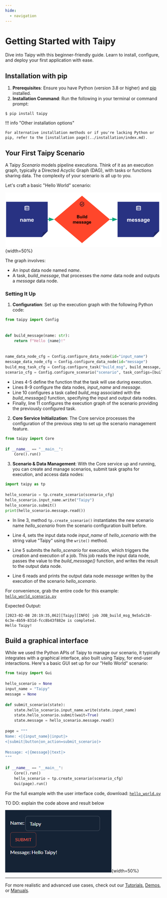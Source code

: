 ```yaml
---
hide:
  - navigation
---
```


# Getting Started with Taipy

Dive into Taipy with this beginner-friendly guide. Learn to install, configure, and deploy your first application with ease.

## Installation with pip

1. **Prerequisites**: Ensure you have Python (version 3.8 or higher) and [pip](https://pip.pypa.io) installed.
2. **Installation Command**: Run the following in your terminal or command prompt:
``` console
$ pip install taipy
```

!!! info "Other installation options"

    For alternative installation methods or if you're lacking Python or pip, refer to the [installation page](../installation/index.md).

## Your First Taipy Scenario

A Taipy *Scenario* models pipeline executions. Think of it as an execution graph, typically a Directed Acyclic Graph (DAG), with tasks or functions sharing data. The complexity of your scenario is all up to you.

Let's craft a basic "Hello World" scenario:

![Hello World Example](hello_world.svg){width=50%}

The graph involves:
- An input data node named *name*.
- A task, *build_message*, that processes the *name* data node and outputs a *message* data node.

### Setting It Up

1. **Configuration**: Set up the execution graph with the following Python code:

```python linenums="1"
from taipy import Config


def build_message(name: str):
    return f"Hello {name}!"


name_data_node_cfg = Config.configure_data_node(id="input_name")
message_data_node_cfg = Config.configure_data_node(id="message")
build_msg_task_cfg = Config.configure_task("build_msg", build_message, name_data_node_cfg, message_data_node_cfg)
scenario_cfg = Config.configure_scenario("scenario", task_configs=[build_msg_task_cfg])
```

- Lines 4-5 define the function that the task will use during execution.
- Lines 8-9 configure the data nodes, *input_name* and *message*.
- Line 10 configures a task called *build_msg* associated with the *build_message()*
  function, specifying the input and output data nodes.
- Finally, line 11 configures the execution graph of the scenario providing 
  the previously configured task.

2. **Core Service Initialization**: The Core service processes the configuration of the previous step to set up the scenario management feature.

```python linenums="1"
from taipy import Core

if __name__ == "__main__":
    Core().run()
```

3. **Scenario & Data Management**: With the Core service up and running, you can create
and manage scenarios, submit task graphs for execution, and access data nodes:

```python linenums="1"
import taipy as tp

hello_scenario = tp.create_scenario(scenario_cfg)
hello_scenario.input_name.write("Taipy")
hello_scenario.submit()
print(hello_scenario.message.read())
```

- In line 3, method `tp.create_scenario()` instantiates the new scenario name *hello_scenario* 
from the scenario configuration built before.

- Line 4, sets the input data node *input_name* of *hello_scenario* with the string value "Taipy" 
using the `write()` method.

- Line 5 submits the *hello_scenario* for execution, which triggers the creation and execution of 
a job. This job reads the input data node, passes the value to the *build_message()* function, 
and writes the result to the output data node.

- Line 6 reads and prints the output data node *message* written by the execution of the scenario 
*hello_scenario*.

For convenience, grab the entire code for this example:
<a href="./hello_world_scenario.py" download>`hello_world_scenario.py`</a>

Expected Output:
``` console
[2023-02-08 20:19:35,062][Taipy][INFO] job JOB_build_msg_9e5a5c28-6c3e-4b59-831d-fcc8b43f882e is completed.
Hello Taipy!
```

## Build a graphical interface

While we used the Python APIs of Taipy to manage our scenario, it typically integrates
with a graphical interface, also built using Taipy, for end-user interactions. Here's a
basic GUI set up for our "Hello World" scenario:

```python
from taipy import Gui

hello_scenario = None
input_name = "Taipy"
message = None

def submit_scenario(state):
    state.hello_scenario.input_name.write(state.input_name)
    state.hello_scenario.submit(wait=True)
    state.message = hello_scenario.message.read()

page = """
Name: <|{input_name}|input|>
<|submit|button|on_action=submit_scenario|>

Message: <|{message}|text|>
"""

if __name__ == "__main__":
    Core().run()
    hello_scenario = tp.create_scenario(scenario_cfg)
    Gui(page).run()
```

For the full example with the user interface code, download:
<a href="./hello_world.py" download>`hello_world.py`</a>

TO DO: explain the code above and result below

![GUI Result](result.png){width=50%}


---

For more realistic and advanced use cases, check out our [Tutorials](../tutorials/index.md), [Demos](../demos/index.md), or [Manuals](../manuals/index.md).
